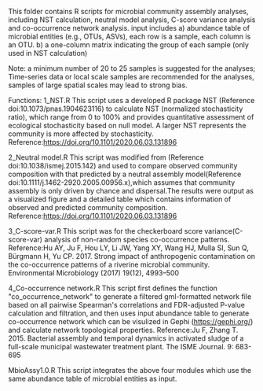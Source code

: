 This folder contains R scripts for microbial community assembly analyses, including NST calculation, neutral model analysis, C-score variance analysis and co-occurrence network analysis.
input includes a) abundance table of microbial entities (e.g., OTUs, ASVs), each row is a sample, each column is an OTU.
               b) a one-column matrix indicating the group of each sample (only used in NST calculation)

Note: a minimum number of 20 to 25 samples is suggested for the analyses;
      Time-series data or local scale samples are recommended for the analyses, samples of large spatial scales may lead to strong bias.

Functions:
1_NST.R
This script uses a developed R package NST (Reference doi:10.1073/pnas.1904623116) to calculate NST (normalized stochasticity ratio), which range from 0 to 100% and provides quantitative assessment of ecological stochasticity based on null model. A larger NST represents the community is more affected by stochasticity.
Reference:https://doi.org/10.1101/2020.06.03.131896

2_Neutral model.R
This script was modified from (Reference doi:10.1038/ismej.2015.142) and used to compare observed community composition with that predicted by a neutral assembly model(Reference doi:10.1111/j.1462-2920.2005.00956.x),which assumes that community assembly is only driven by chance and dispersal.The results were output as a visualized figure and a detailed table which contains information of observed and predicted community composition.
Reference:https://doi.org/10.1101/2020.06.03.131896

3_C-score-var.R
This script was for the checkerboard score variance(C-score-var) analysis of non-random species co-occurrence patterns.
Reference:Hu AY, Ju F, Hou LY, Li JW, Yang XY, Wang HJ, Mulla SI, Sun Q, Bürgmann H, Yu CP. 2017. Strong impact of anthropogenic contamination on the co-occurrence patterns of a riverine microbial community. Environmental Microbiology (2017) 19(12), 4993–500

4_Co-occurrence network.R
This script first defines the function "co_occurrence_network" to generate a filtered gml-formatted network file based on all pairwise Spearman's correlations and FDR-adjusted P-value calculation and filtration, and then uses input abundance table to generate co-occurrence network which can be visulized in Gephi (https://gephi.org/) and calculate network topological properties.
Reference:Ju F, Zhang T. 2015. Bacterial assembly and temporal dynamics in activated sludge of a full-scale municipal wastewater treatment plant. The ISME Journal. 9: 683-695

MbioAssy1.0.R
This script integrates the above four modules which use the same abundance table of microbial entities as input.
